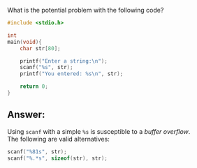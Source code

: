 What is the potential problem with the following code?
```C
#include <stdio.h>

int
main(void){
	char str[80];

	printf("Enter a string:\n");
	scanf("%s", str);
	printf("You entered: %s\n", str);

	return 0;
}
```
## Answer:  
Using `scanf` with a simple `%s` is susceptible to a _buffer overflow_.  
The following are valid alternatives:
```C
scanf("%81s", str);
scanf("%.*s", sizeof(str), str);
```
